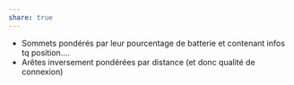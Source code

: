 ```yaml
---
share: true
---
```

- Sommets pondérés par leur pourcentage de batterie et contenant infos tq position....
- Arêtes inversement pondérées par distance (et donc qualité de connexion)